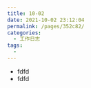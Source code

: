```yaml
---
title: 10-02
date: 2021-10-02 23:12:04
permalink: /pages/352c82/
categories:
  - 工作日志
tags:
  - 
---
```


- fdfd
- fdfd